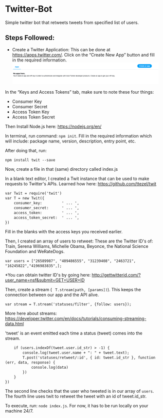 # Twitter-Bot
Simple twitter bot that retweets tweets from specified list of users. 

## Steps Followed:
- Create a Twitter Application:
This can be done at https://apps.twitter.com/. Click on the “Create New App” button and fill in the required information.
![Create New App](apps.twitter.png)

In the “Keys and Access Tokens” tab, make sure to note these four things:

- Consumer Key
- Consumer Secret
- Access Token Key
- Access Token Secret

Then Install Node.js here: https://nodejs.org/en/

In terminal, run command: ```npm init```.
Fill in the required information which will include: package name, version, description, entry point, etc. 

After doing that, run:
```
npm install twit --save
```
Now, create a file in that (same) directory called index.js

In a blank text editor, I created a Twit instance that can be used to make requests to Twitter's APIs. Learned how here: https://github.com/ttezel/twit

```
var Twit = require('twit')
var T = new Twit({
    consumer_key:         ' ... ',
    consumer_secret:      ' ... ',
    access_token:         ' ... ',
    access_token_secret:  ' ... ',
})
```
Fill in the blanks with the access keys you received earlier. 

Then, I created an array of users to retweet:
These are the Twitter ID's of: Train, Serena Williams, Michelle Obama, Beyonce, the National Science Foundation and WeRateDogs.
```
var users = ["26589987", "409486555", "31239408", "2463721", "16245822","4196983835",];
```
*You can obtain twitter ID's by going here: http://gettwitterid.com/?user_name=nsf&submit=GET+USER+ID

Then, create a stream ( ``` T.stream(path, [params])```). This keeps the connection between our app and the API alive. 
```
var stream = T.stream('statuses/filter', {follow: users});
```
More here about streams: https://developer.twitter.com/en/docs/tutorials/consuming-streaming-data.html

'tweet' is an event emitted each time a status (tweet) comes into the stream.

``` stream.on('tweet', function (tweet) {
    if (users.indexOf(tweet.user.id_str) > -1) {
        console.log(tweet.user.name + ": " + tweet.text);
        T.post('statuses/retweet/:id', { id: tweet.id_str }, function (err, data, response) {
            console.log(data)
        })
    }
})
```
The second line checks that the user who tweeted is in our array of ```users```. 
The fourth line uses twit to retweet the tweet with an id of tweet.id_str.

To execute, run: ```node index.js```.
For now, it has to be run locally on your machine 24/7.
